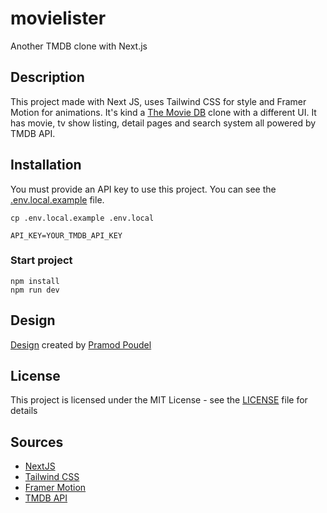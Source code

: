 # movielister

Another TMDB clone with Next.js

## Description

This project made with Next JS, uses Tailwind CSS for style and Framer Motion for animations. It's kind a [The Movie DB](https://www.themoviedb.org/) clone with a different UI. It has movie, tv show listing, detail pages and search system all powered by TMDB API.

## Installation

You must provide an API key to use this project. You can see the [.env.local.example](./.env.local.example) file.

```
cp .env.local.example .env.local
```

```
API_KEY=YOUR_TMDB_API_KEY
```

### Start project

```
npm install
npm run dev
```

## Design
[Design](https://www.figma.com/community/file/1054327700155381422) created by [Pramod Poudel](https://pramodpoudel.com.np/)

## License

This project is licensed under the MIT License - see the [LICENSE](./LICENSE) file for details

## Sources

- [NextJS](https://nextjs.org/)
- [Tailwind CSS](https://tailwindcss.com/)
- [Framer Motion](https://www.framer.com/motion/)
- [TMDB API](https://developers.themoviedb.org/3/)
